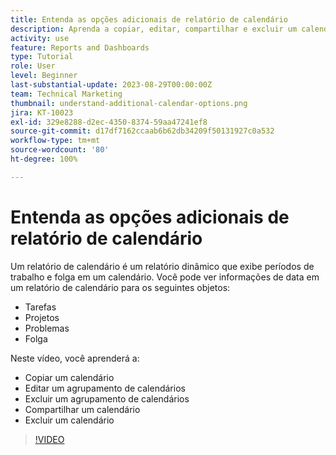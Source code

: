 ```yaml
---
title: Entenda as opções adicionais de relatório de calendário
description: Aprenda a copiar, editar, compartilhar e excluir um calendário.
activity: use
feature: Reports and Dashboards
type: Tutorial
role: User
level: Beginner
last-substantial-update: 2023-08-29T00:00:00Z
team: Technical Marketing
thumbnail: understand-additional-calendar-options.png
jira: KT-10023
exl-id: 329e8288-d2ec-4350-8374-59aa47241ef8
source-git-commit: d17df7162ccaab6b62db34209f50131927c0a532
workflow-type: tm+mt
source-wordcount: '80'
ht-degree: 100%

---
```


# Entenda as opções adicionais de relatório de calendário

Um relatório de calendário é um relatório dinâmico que exibe períodos de trabalho e folga em um calendário. Você pode ver informações de data em um relatório de calendário para os seguintes objetos:

* Tarefas
* Projetos
* Problemas
* Folga

Neste vídeo, você aprenderá a:

* Copiar um calendário
* Editar um agrupamento de calendários
* Excluir um agrupamento de calendários
* Compartilhar um calendário
* Excluir um calendário

>[!VIDEO](https://video.tv.adobe.com/v/3423530/?quality=12&learn=on&enablevpops)
